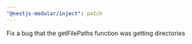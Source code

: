 ```yaml
---
"@nestjs-modular/inject": patch
---
```


Fix a bug that the getFilePaths function was getting directories
